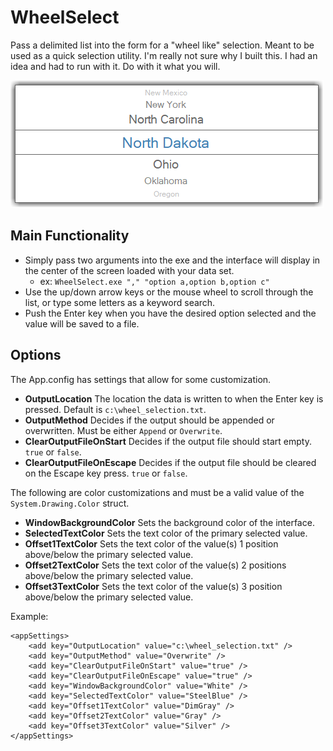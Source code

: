 # WheelSelect

Pass a delimited list into the form for a "wheel like" selection. Meant to be used as a quick selection utility. I'm really not sure why I built this. I had an idea and had to run with it. Do with it what you will.

![wheel_select](https://github.com/fischgeek/WheelSelect/blob/readme-assets/WheelSelect/readme-assets/wheel_select.png)

## Main Functionality

- Simply pass two arguments into the exe and the interface will display in the center of the screen loaded with your data set.
  - ex: `WheelSelect.exe "," "option a,option b,option c"`
- Use the up/down arrow keys or the mouse wheel to scroll through the list, or type some letters as a keyword search.
- Push the Enter key when you have the desired option selected and the value will be saved to a file.

## Options

The App.config has settings that allow for some customization.

- **OutputLocation** The location the data is written to when the Enter key is pressed. Default is `c:\wheel_selection.txt`.
- **OutputMethod** Decides if the output should be appended or overwritten. Must be either `Append` or `Overwrite`.
- **ClearOutputFileOnStart** Decides if the output file should start empty. `true` or `false`.
- **ClearOutputFileOnEscape** Decides if the output file should be cleared on the Escape key press. `true` or `false`.

The following are color customizations and must be a valid value of the `System.Drawing.Color` struct.

- **WindowBackgroundColor** Sets the background color of the interface.
- **SelectedTextColor** Sets the text color of the primary selected value.
- **Offset1TextColor** Sets the text color of the value(s) 1 position above/below the primary selected value.
- **Offset2TextColor** Sets the text color of the value(s) 2 positions above/below the primary selected value.
- **Offset3TextColor** Sets the text color of the value(s) 3 position above/below the primary selected value.

Example:

```
<appSettings>
    <add key="OutputLocation" value="c:\wheel_selection.txt" />
    <add key="OutputMethod" value="Overwrite" />
    <add key="ClearOutputFileOnStart" value="true" />
    <add key="ClearOutputFileOnEscape" value="true" />
    <add key="WindowBackgroundColor" value="White" />
    <add key="SelectedTextColor" value="SteelBlue" />
    <add key="Offset1TextColor" value="DimGray" />
    <add key="Offset2TextColor" value="Gray" />
    <add key="Offset3TextColor" value="Silver" />
</appSettings>
```
